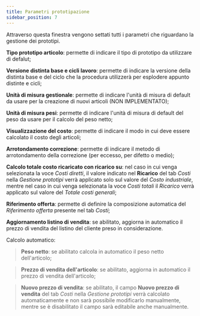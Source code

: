 ```yaml
---
title: Parametri prototipazione
sidebar_position: 7
---
```


Attraverso questa finestra vengono settati tutti i parametri che riguardano la gestione dei prototipi.

**Tipo prototipo articolo**: permette di indicare il tipo di prototipo da utilizzare di defalut;     

**Versione distinta base e cicli lavoro**: permette di indicare la versione della distinta base e del ciclo che la procedura utilizzerà per esplodere appunto distinte e cicli;   

**Unità di misura gestionale**: permette di indicare l'unità di misura di default da usare per la creazione di nuovi articoli (NON IMPLEMENTATO);     

**Unità di misura pesi**: permette di indicare l'unità di misura di default del peso da usare per il calcolo del peso netto;    

**Visualizzazione del costo**: permette di indicare il modo in cui deve essere calcolato il costo degli articoli;    

**Arrotondamento correzione**: permette di indicare il metodo di arrotondamento della correzione (per eccesso, per difetto o medio);      

**Calcolo totale costo ricaricato con ricarico su**: nel caso in cui venga selezionata la voce *Costi diretti*, il valore indicato nel **Ricarico** del tab *Costi* nella *Gestione prototipi* verrà applicato solo sul valore del *Costo industriale*, mentre nel caso in cui venga selezionata la voce *Costi totali* il *Ricarico* verrà applicato sul valore del *Totale costi generali*;     

**Riferimento offerta**: permette di definire la composizione automatica del *Riferimento offerta* presente nel tab *Costi*;     

**Aggiornamento listino di vendita**: se abilitato, aggiorna in automatico il prezzo di vendita del listino del cliente preso in considerazione.     

Calcolo automatico:

>**Peso netto**: se abilitato calcola in automatico il peso netto dell'articolo;    

>**Prezzo di vendita dell'articolo**: se abilitato, aggiorna in automatico il prezzo di vendita dell'articolo;      

>**Nuovo prezzo di vendita**: se abilitato, il campo **Nuovo prezzo di vendita** del tab *Costi* nella *Gestione prototipi* verrà calcolato automaticamente e non sarà possibile modificarlo manualmente, mentre se è disabilitato il campo sarà editabile anche manualmente.        
